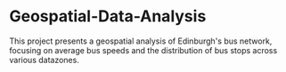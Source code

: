 # Geospatial-Data-Analysis

This project presents a geospatial analysis of Edinburgh's bus network, focusing on average bus speeds and the distribution of bus stops across various datazones.
 
